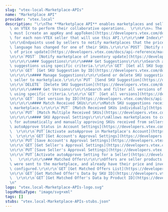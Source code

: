 ```yaml
---
slug: "vtex-local-Marketplace-APIs"
name: "Marketplace API"
provider: "vtex.local"
description: "\r\nThe **Marketplace API** enables marketplaces and sellers hosted\
  \ on VTEX to perform their collaborative operations.  \r\n\r\n>⚠️ The marketplace\
  \ must [create an appKey and appToken](https://developers.vtex.com/docs/guides/getting-started-authentication)\
  \ for each non-VTEX seller that will use this API.\r\n\r\n## Index\r\n\r\n### Notification\r\
  \n\r\nEndpoints used by sellers to notify marketplaces that the price or inventory\
  \ language has changed for one of their SKUs.\r\n\r\n`POST` [Notify marketplace\
  \ of price update](https://developers.vtex.com/docs/api-reference/marketplace-apis#post-/notificator/-sellerId-/changenotification/-skuId-/price)\r\
  \n\r\n`POST` [Notify marketplace of inventory update](https://developers.vtex.com/docs/api-reference/marketplace-apis#post-/notificator/-sellerId-/changenotification/-skuId-/inventory)\r\
  \n\r\n\r\n### Suggestions\r\n\r\n#### Get Suggestions\r\n\r\nSearch and filter all\
  \ suggestions using specific criteria.\r\n\r\n`GET` [Get all SKU Suggestions](https://developers.vtex.com/docs/api-reference/marketplace-apis-suggestions#get-/suggestions)\r\
  \n\r\n`GET` [Get SKU Suggestion by ID](https://developers.vtex.com/docs/api-reference/marketplace-apis-suggestions#get-/suggestions/-sellerId-/-sellerSkuId-)\r\
  \n\r\n\r\n#### Manage Suggestions\r\n\r\nSend or delete SKU suggestions from the\
  \ seller to marketplace.\r\n\r\n`PUT` [Send SKU Suggestion](https://developers.vtex.com/docs/api-reference/marketplace-apis-suggestions#put-/suggestions/-sellerId-/-sellerSkuId-)\r\
  \n\r\n`DELETE` [Delete SKU Suggestion](https://developers.vtex.com/docs/api-reference/marketplace-apis-suggestions#delete-/suggestions/-sellerId-/-sellerSkuId-)\r\
  \n\r\n\r\n#### Get Versions\r\n\r\nSearch and filter all versions of suggestions,\
  \ using specific criteria.\r\n\r\n`GET` [Get all versions](https://developers.vtex.com/docs/api-reference/marketplace-apis-suggestions#get-/suggestions/-sellerId-/-sellerskuid-/versions)\r\
  \n\r\n`GET` [Get version by ID](https://developers.vtex.com/docs/api-reference/marketplace-apis-suggestions#get-/suggestions/-sellerId-/-sellerskuid-/versions/-version-)\r\
  \n\r\n\r\n#### Match Received SKUs\r\n\r\nMatch SKU suggestions received in the\
  \ marketplace.\r\n\r\n`PUT` [Match Received SKUs individually](https://developers.vtex.com/docs/api-reference/marketplace-apis-suggestions#put-/suggestions/-sellerId-/-sellerskuid-/versions/-version-/matches/-matchid-)\r\
  \n\r\n`PUT` [Match Multiple Received SKUs](https://developers.vtex.com/docs/api-reference/marketplace-apis-suggestions#put-/suggestions/matches/action/-actionName-)\r\
  \n\r\n\r\n#### SKU Approval Settings\r\n\r\nAllows marketplaces to configure rules\
  \ for automatically and manually approving SKUs received from sellers.\r\n\r\n`GET`[Get\
  \ autoApprove Status in Account Settings](https://developers.vtex.com/docs/api-reference/marketplace-apis-suggestions#get-/suggestions/configuration/autoapproval/toggle)\
  \  \r\n\r\n`PUT`[Activate autoApprove in Marketplace's Account](https://developers.vtex.com/docs/api-reference/marketplace-apis-suggestions#put-/suggestions/configuration/autoapproval/toggle)\
  \  \r\n\r\n`GET`[Get Account's Approval Settings](https://developers.vtex.com/docs/api-reference/marketplace-apis-suggestions#get-/suggestions/configuration)\r\
  \n\r\n`PUT`[Save Account's Approval Settings](https://developers.vtex.com/docs/api-reference/marketplace-apis-suggestions#put-/suggestions/configuration)\r\
  \n\r\n`GET`[Get Seller's Approval Settings](https://developers.vtex.com/docs/api-reference/marketplace-apis-suggestions#get-/suggestions/configuration/seller/-sellerId-)\r\
  \n\r\n`PUT`[Save Seller's Approval Settings](https://developers.vtex.com/docs/api-reference/marketplace-apis-suggestions#put-/suggestions/configuration/seller/-sellerId-)\r\
  \n\r\n`PUT`[Activate autoApprove Setting for a Seller](https://developers.vtex.com/docs/api-reference/marketplace-apis-suggestions#put-/suggestions/configuration/autoapproval/toggle/seller/-sellerId-)\
  \   \r\n\r\n\r\n### Matched Offers\r\n\r\nOffers are seller products and SKUs that\
  \ were sent to the marketplace, and already have their price and inventory level\
  \ configured.\r\n\r\n`GET`[Get Matched Offers List](https://developers.vtex.com/docs/api-reference/marketplace-apis#get-/offer-manager/pvt/offers)\r\
  \n\r\n`GET`[Get Matched Offer's Data by SKU ID](https://developers.vtex.com/docs/api-reference/marketplace-apis#get-/offer-manager/pvt/product/-productId-/sku/-skuId-)\
  \  \r\n\r\n`GET`[Get Matched Offer's Data by Product ID](https://developers.vtex.com/docs/api-reference/marketplace-apis#get-/offer-manager/pvt/product/-productId-)\r\
  \n"
logo: "vtex.local-Marketplace-APIs-logo.svg"
logoMediaType: "image/svg+xml"
tags: []
stubs: "vtex.local-Marketplace-APIs-stubs.json"
---
```

